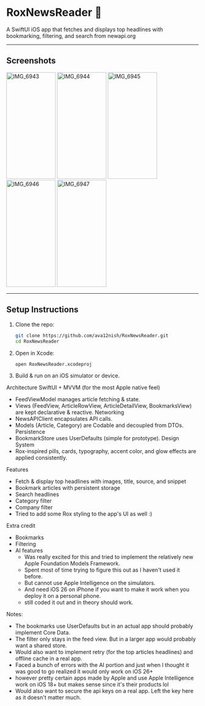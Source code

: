 # RoxNewsReader 📰

A SwiftUI iOS app that fetches and displays top headlines with bookmarking, filtering, and search from newapi.org

---

## Screenshots
<img width="129.0" height="279.6" alt="IMG_6943" src="https://github.com/user-attachments/assets/00de9f0f-8b80-4fbe-b84a-2df2481c7e34" />
<img width="129.0" height="279.6" alt="IMG_6944" src="https://github.com/user-attachments/assets/251dd897-4bdc-4f35-8920-c8ee758cd102" />
<img width="129.0" height="279.6" alt="IMG_6945" src="https://github.com/user-attachments/assets/76388227-0c03-4c95-83c9-10aa15b14949" />
<img width="129.0" height="279.6" alt="IMG_6946" src="https://github.com/user-attachments/assets/7bb284ff-02e8-4220-8914-7cfe727f0c8a" />
<img width="129.0" height="279.6" alt="IMG_6947" src="https://github.com/user-attachments/assets/7090a8d8-c932-4022-8bca-26a515044e59" />


---

## Setup Instructions

1. Clone the repo:
   ```bash
   git clone https://github.com/ava12nish/RoxNewsReader.git
   cd RoxNewsReader
   ```
2. Open in Xcode:
   ```
   open RoxNewsReader.xcodeproj
   ```
3. Build & run on an iOS simulator or device.

Architecture
   SwiftUI + MVVM (for the most Apple native feel)
   - FeedViewModel manages article fetching & state.
   - Views (FeedView, ArticleRowView, ArticleDetailView, BookmarksView) are kept declarative & reactive.
   Networking
   - NewsAPIClient encapsulates API calls.
   - Models (Article, Category) are Codable and decoupled from DTOs.
   Persistence
   - BookmarkStore uses UserDefaults (simple for prototype).
   Design System
   - Rox-inspired pills, cards, typography, accent color, and glow effects are applied consistently.

Features
- Fetch & display top headlines with images, title, source, and snippet
- Bookmark articles with persistent storage
- Search headlines
- Category filter
- Company filter
- Tried to add some Rox styling to the app's UI as well :)

Extra credit
- Bookmarks
- Filtering
- AI features
  - Was really excited for this and tried to implement the relatively new Apple Foundation Models Framework.
  - Spent most of time trying to figure this out as I haven't used it before.
  - But cannot use Apple Intelligence on the simulators.
  - And need iOS 26 on iPhone if you want to make it work when you deploy it on a personal phone.
  - still coded it out and in theory should work.

Notes:
- The bookmarks use UserDefaults but in an actual app should probably implement Core Data.
- The filter only stays in the feed view. But in a larger app would probably want a shared store.
- Would also want to implement retry (for the top articles headlines) and offline cache in a real app.
- Faced a bunch of errors with the AI portion and just when I thought it was good to go realized it would only work on iOS 26+
- however pretty certain apps made by Apple and use Apple Intelligence work on iOS 18+ but makes sense since it's their products lol
- Would also want to secure the api keys on a real app. Left the key here as it doesn't matter much.
